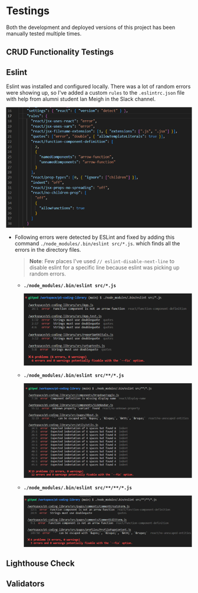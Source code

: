 # Testings

Both the development and deployed versions of this project has been manually tested multiple times.

## CRUD Functionality Testings

## Eslint

Eslint was installed and configured locally. There was a lot of random errors were showing up, so I've added a custom `rules` to the `.eslintrc.json` file with help from alumni student Ian Meigh in the Slack channel.

![eslint rules](./src/assets/readme-images/eslint-rules.png)

- Following errors were detected by ESLint and fixed by adding this command `./node_modules/.bin/eslint src/*.js`. which finds all the errors in the directory files.

  > **Note**: Few places I've used `// eslint-disable-next-line` to disable eslint for a specific line because eslint was picking up random errors.

  - **`./node_modules/.bin/eslint src/*.js`**

    ![eslint rules](./src/assets/readme-images/eslint-errors-1.png)

  - **`./node_modules/.bin/eslint src/**/*.js`**

    ![eslint rules](./src/assets/readme-images/eslint-errors-2.png)

  - **`./node_modules/.bin/eslint src/**/**/*.js`**

    ![eslint rules](./src/assets/readme-images/eslint-errors-3.png)

## Lighthouse Check

## Validators
